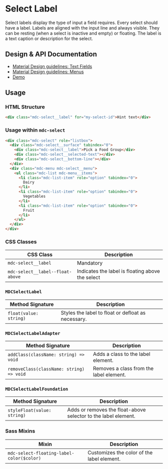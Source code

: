 <!--docs:
title: "Select Label"
layout: detail
section: components
iconId: menu
path: /catalog/input-controls/select-menus/label/
-->

# Select Label

<!--<div class="article__asset">
  <a class="article__asset-link"
     href="https://material-components-web.appspot.com/select.html">
    <img src="{{ site.rootpath }}/images/mdc_web_screenshots/selects.png" width="376" alt="Select screenshot">
  </a>
</div>-->

Select labels display the type of input a field requires. Every select should have a label. Labels are aligned with the input line and always visible. They can be resting (when a select is inactive and empty) or floating. The label is a text caption or description for the select.

## Design & API Documentation

<ul class="icon-list">
  <li class="icon-list-item icon-list-item--spec">
    <a href="https://material.io/guidelines/components/text-fields.html">Material Design guidelines: Text Fields</a>
  </li>
  <li class="icon-list-item icon-list-item--spec">
    <a href="https://material.io/guidelines/components/menus.html">Material Design guidelines: Menus</a>
  </li>
  <li class="icon-list-item icon-list-item--link">
    <a href="https://material-components-web.appspot.com/select.html">Demo</a>
  </li>
</ul>

## Usage

### HTML Structure

```html
<div class="mdc-select__label" for="my-select-id">Hint text</div>
```

### Usage within `mdc-select`

```html
<div class="mdc-select" role="listbox">
  <div class="mdc-select__surface" tabindex="0">
    <div class="mdc-select__label">Pick a Food Group</div>
    <div class="mdc-select__selected-text"></div>
    <div class="mdc-select__bottom-line"></div>
  </div>
  <div class="mdc-menu mdc-select__menu">
    <ul class="mdc-list mdc-menu__items">
      <li class="mdc-list-item" role="option" tabindex="0">
        Dairy
      </li>
      <li class="mdc-list-item" role="option" tabindex="0">
        Vegetables
      </li>
      <li class="mdc-list-item" role="option" tabindex="0">
        Fruit
      </li>
    </ul>
  </div>
</div>
```

### CSS Classes

CSS Class | Description
--- | ---
`mdc-select__label` | Mandatory
`mdc-select__label--float-above` | Indicates the label is floating above the select

### `MDCSelectLabel`

Method Signature | Description
--- | ---
`float(value: string)` | Styles the label to float or defloat as necessary.

### `MDCSelectLabelAdapter`

Method Signature | Description
--- | ---
`addClass(className: string) => void` | Adds a class to the label element.
`removeClass(className: string) => void` | Removes a class from the label element.

### `MDCSelectLabelFoundation`

Method Signature | Description
--- | ---
`styleFloat(value: string)` | Adds or removes the float-above selector to the label element.

### Sass Mixins

Mixin | Description
--- | ---
`mdc-select-floating-label-color($color)` | Customizes the color of the label element.
